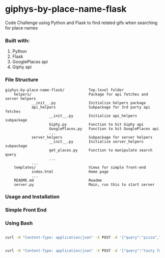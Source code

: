 # giphys-by-place-name-flask
Code Challenge using Python and Flask to find related gifs when searching for place names

### Built with:
1. Python
2. Flask
3. GooglePlaces api
4. Giphy api


### File Structure

```
giphys-by-place-name-flask/           Top-level folder
    helpers/                          Package for api fetches and server helpers
            __init__.py               Initialize helpers package
            api_helpers               Subpackage for 3rd party api fetches
                    __init__.py       Initialize api_helpers subpackage
                    Giphy.py          Function to hit Giphy api
                    GooglePlaces.py   Function to hit GooglePlaces api
                    ...
            server_helpers            Subpackage for server helpers
                    __init__.py       Initialize server_helpers subpackage
                    get_places.py     Function to manipulate search query
                    ...
            ...
    templates/                        Views for simple front-end
            index.html                Home page
            ...
    README.md                         Readme
    server.py                         Main, run this to start server

```

### Usage and Installation


### Simple Front End


### Using Bash

##
```bash
curl -H "Content-Type: application/json" -X POST -d '{"query":"pizza","type":"one"}' http://localhost:5000


curl -H "Content-Type: application/json" -X POST -d '{"query":"tasty food in nyc","type":"many"}' http://localhost:5000
```
